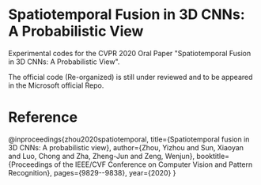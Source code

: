 # Spatiotemporal Fusion in 3D CNNs: A Probabilistic View

Experimental codes for the CVPR 2020 Oral Paper "Spatiotemporal Fusion in 3D CNNs: A Probabilistic View".

The official code (Re-organized) is still under reviewed and to be appeared in the Microsoft official Repo.  


# Reference

@inproceedings{zhou2020spatiotemporal,
  title={Spatiotemporal fusion in 3D CNNs: A probabilistic view},
  author={Zhou, Yizhou and Sun, Xiaoyan and Luo, Chong and Zha, Zheng-Jun and Zeng, Wenjun},
  booktitle={Proceedings of the IEEE/CVF Conference on Computer Vision and Pattern Recognition},
  pages={9829--9838},
  year={2020}
}

